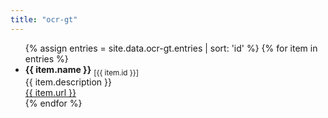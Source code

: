 ```yaml
---
title: "ocr-gt"
---
```


<ul> 
{% assign entries = site.data.ocr-gt.entries | sort: 'id' %}
{% for item in entries %}
    <li>
        <strong>{{ item.name }}</strong> <sub>[{{ item.id }}]</sub><br>
        {{ item.description }}<br>
        <a href="{{ item.url }}">{{ item.url }}</a>
    </li>
{% endfor %}
</ul> 
